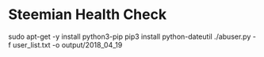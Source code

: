 # Steemian Health Check

sudo apt-get -y install python3-pip
pip3 install python-dateutil
./abuser.py -f user_list.txt -o output/2018_04_19
